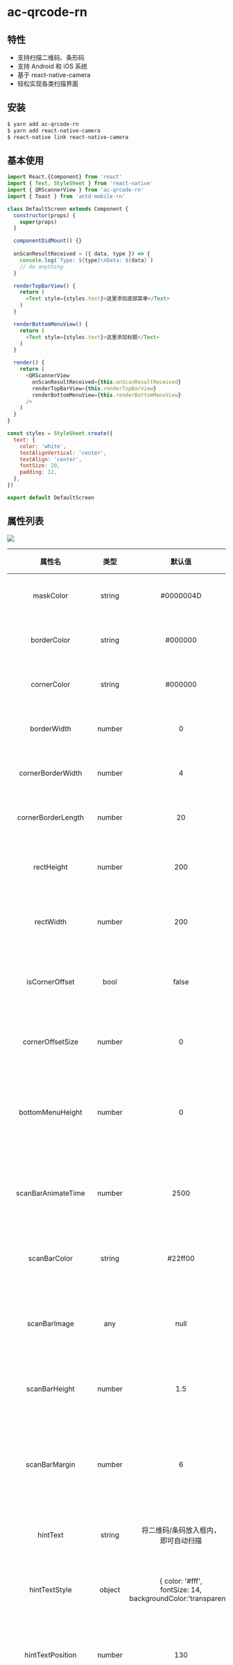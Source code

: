 # ac-qrcode-rn

## 特性
- 支持扫描二维码、条形码
- 支持 Android 和 iOS 系统
- 基于 react-native-camera
- 轻松实现各类扫描界面

## 安装

```bash
$ yarn add ac-qrcode-rn
$ yarn add react-native-camera
$ react-native link react-native-camera
```

## 基本使用

```js
import React,{Component} from 'react'
import { Text, StyleSheet } from 'react-native'
import { QRScannerView } from 'ac-qrcode-rn'
import { Toast } from 'antd-mobile-rn'

class DefaultScreen extends Component {
  constructor(props) {
    super(props)
  }

  componentDidMount() {}
  
  onScanResultReceived = ({ data, type }) => {
    console.log(`Type: ${type}\nData: ${data}`)
    // do anything
  }

  renderTopBarView() {
    return (
      <Text style={styles.text}>这里添加底部菜单</Text>
    )
  }

  renderBottomMenuView() {
    return (
      <Text style={styles.text}>这里添加标题</Text>
    )
  }

  render() {
    return (
      <QRScannerView
        onScanResultReceived={this.onScanResultReceived}
        renderTopBarView={this.renderTopBarView}
        renderBottomMenuView={this.renderBottomMenuView}
      />
    )
  }
}

const styles = StyleSheet.create({
  text: {
    color: 'white',
    textAlignVertical: 'center',
    textAlign: 'center',
    fontSize: 20,
    padding: 12,
  },
})

export default DefaultScreen
```

## 属性列表

![](https://github.com/MarnoDev/AC-QRCode-RN/blob/master/screenshots/ac-qrcode-props.jpg)

|        属性名        |  类型  |                                 默认值                                 | 可选  |        描述        |
|:--------------------:|:------:|:----------------------------------------------------------------------:|:-----:|:------------------:|
|      maskColor       | string |                               #0000004D                                | true  |      遮罩颜色      |
|     borderColor      | string |                                #000000                                 | true  |      边框颜色      |
|     cornerColor      | string |                                #000000                                 | true  |      转角颜色      |
|     borderWidth      | number |                                   0                                    | true  |      边框宽度      |
|  cornerBorderWidth   | number |                                   4                                    | true  |      转角宽度      |
|  cornerBorderLength  | number |                                   20                                   | true  |      转角长度      |
|      rectHeight      | number |                                  200                                   | true  |     扫描狂高度     |
|      rectWidth       | number |                                  200                                   | true  |     扫描狂宽度     |
|    isCornerOffset    |  bool  |                                 false                                  | true  |    转角是否偏移    |
|   cornerOffsetSize   | number |                                   0                                    | true  |     转角偏移量     |
|   bottomMenuHeight   | number |                                   0                                    | true  |  底部操作菜单高度  |
|  scanBarAnimateTime  | number |                                  2500                                  | true  |   扫描线移动速度   |
|     scanBarColor     | string |                                #22ff00                                 | true  |     扫描线颜色     |
|     scanBarImage     |  any   |                                  null                                  | true  |   使用图片扫描线   |
|    scanBarHeight     | number |                                  1.5                                   | true  |     扫描线高度     |
|    scanBarMargin     | number |                                   6                                    | true  | 扫描线距扫描狂边距 |
|       hintText       | string |                将二维码/条码放入框内，</br>即可自动扫描                | true  |      提示文本      |
|    hintTextStyle     | object | { color: '#fff', </br>fontSize: 14,</br>backgroundColor:'transparent'} | true  |    提示文字样式    |
|   hintTextPosition   | number |                                  130                                   | true  |    提示文字位置    |
|    isShowScanBar     |  bool  |                                  true                                  | true  |   是否显示扫描条   |
|   bottomMenuStyle    | object |                                   -                                    | true  |    底部菜单样式    |
|   renderTopBarView   |  func  |                                   -                                    | flase | 绘制顶部操作条组件 |
| renderBottomMenuView |  func  |                                   -                                    | false | 绘制底部操作条组件 |
| onScanResultReceived |  func  |                                   -                                    | false |    扫描结果回调    |

## 感谢

- [react-native-camera](https://github.com/lwansbrough/react-native-camera)
- [react-native-qrcode-app](https://github.com/insiderdev/react-native-qrcode-app)
- [react-native-qrcode](https://github.com/cssivision/react-native-qrcode)
- [AC-QRCode-RN](https://github.com/MarnoDev/AC-QRCode-RN)
